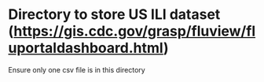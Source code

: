 # Directory to store US ILI dataset (https://gis.cdc.gov/grasp/fluview/fluportaldashboard.html)

Ensure only one csv file is in this directory